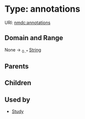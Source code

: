 
# Type: annotations




URI: [nmdc:annotations](https://microbiomedata/meta/annotations)


## Domain and Range

None ->  <sub>0..*</sub> [String](types/String.md)

## Parents


## Children


## Used by

 * [Study](Study.md)

